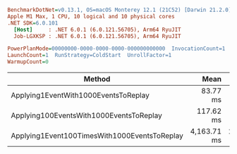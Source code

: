 ``` ini

BenchmarkDotNet=v0.13.1, OS=macOS Monterey 12.1 (21C52) [Darwin 21.2.0]
Apple M1 Max, 1 CPU, 10 logical and 10 physical cores
.NET SDK=6.0.101
  [Host]     : .NET 6.0.1 (6.0.121.56705), Arm64 RyuJIT
  Job-LGXKSP : .NET 6.0.1 (6.0.121.56705), Arm64 RyuJIT

PowerPlanMode=00000000-0000-0000-0000-000000000000  InvocationCount=1  IterationCount=10  
LaunchCount=1  RunStrategy=ColdStart  UnrollFactor=1  
WarmupCount=0  

```

| Method                                       |        Mean |      Error |     StdDev |      Median |         Min |         Max |       Gen 0 |      Gen 1 |      Gen 2 | Allocated |
|----------------------------------------------|------------:|-----------:|-----------:|------------:|------------:|------------:|------------:|-----------:|-----------:|----------:|
| Applying1EventWith1000EventsToReplay         |    83.77 ms |   6.595 ms |   4.362 ms |    83.17 ms |    77.31 ms |    92.01 ms |   1000.0000 |          - |          - |      6 MB |
| Applying100EventsWith1000EventsToReplay      |   117.62 ms |   5.829 ms |   3.856 ms |   117.62 ms |   112.28 ms |   122.22 ms |   1000.0000 |          - |          - |      7 MB |
| Applying1Event100TimesWith1000EventsToReplay | 4,163.71 ms | 284.978 ms | 188.496 ms | 4,106.63 ms | 3,962.99 ms | 4,466.38 ms | 219000.0000 | 49000.0000 | 11000.0000 |    647 MB |
